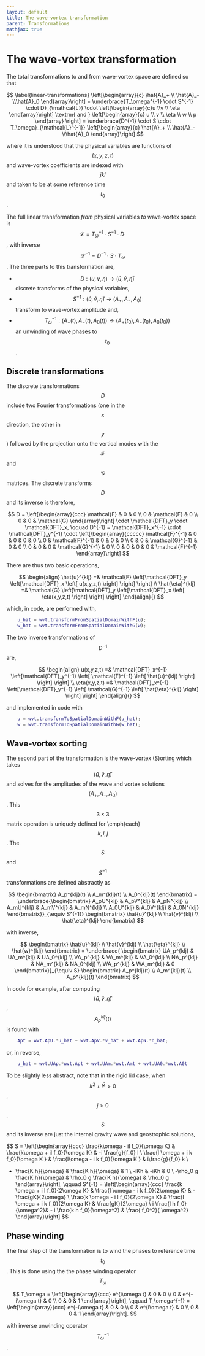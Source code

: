 ```yaml
---
layout: default
title: The wave-vortex transformation
parent: Transformations
mathjax: true
---
```


#  The wave-vortex transformation

The total transformations to and from wave-vortex space are defined so that

$$
\label{linear-transformations}
\left[\begin{array}{c} \hat{A}_+  \\  \hat{A}_-  \\\hat{A}_0 \end{array}\right]
 = \underbrace{T_\omega^{-1} \cdot S^{-1} \cdot D}_{\mathcal{L}} \cdot 
\left[\begin{array}{c}u \\v \\ \eta \end{array}\right]
\textrm{ and }
\left[\begin{array}{c}
u \\
v \\
\eta \\
w \\
p
\end{array} \right] = \underbrace{D^{-1} \cdot S \cdot T_\omega}_{\mathcal{L}^{-1}}
\left[\begin{array}{c} \hat{A}_+  \\  \hat{A}_-  \\\hat{A}_0 \end{array}\right]
$$

where it is understood that the physical variables are functions of $$(x,y,z,t)$$ and wave-vortex coefficients are indexed with $$jkl$$ and taken to be at some reference time $$t_0$$.

The full linear transformation *from* physical variables *to* wave-vortex space is $$\mathcal{L} = T_\omega^{-1} \cdot S^{-1} \cdot D\cdot$$, with inverse $$\mathcal{L}^{-1} = D^{-1} \cdot S \cdot T_\omega$$. The three parts to this transformation are,


+ $$D : (u,v,\eta) \to (\hat{u},\hat{v},\hat{\eta})$$ discrete transforms of the physical variables,
+ $$S^{-1} : (\hat{u},\hat{v},\hat{\eta}) \to (A_+,A_-,A_0)$$ transform to wave-vortex amplitude and,
+ $$T_\omega^{-1} : \left(A_+(t),A_-(t),A_0(t)\right) \to \left(A_+(t_0),A_-(t_0),A_0(t_0)\right)$$ an unwinding of wave phases to $$t_0$$.

## Discrete transformations

The discrete transformations $$D$$ include two Fourier transformations (one in the $$x$$ direction, the other in $$y$$) followed by the projection onto the vertical modes with the $$\mathcal{F}$$ and $$\mathcal{G}$$ matrices. The discrete transforms $$D$$ and its inverse is therefore,

$$
D = 
 \left[\begin{array}{ccc}
 \mathcal{F}  & 0 & 0 \\
 0 & \mathcal{F}  & 0 \\
 0 & 0 & \mathcal{G} 
 \end{array}\right] \cdot \mathcal{DFT}_y \cdot \mathcal{DFT}_x, \qquad
D^{-1} = 
    \mathcal{DFT}_x^{-1} \cdot \mathcal{DFT}_y^{-1} \cdot 
    \left[\begin{array}{ccccc}
    \mathcal{F}^{-1} & 0 & 0 & 0 & 0 \\
    0 & \mathcal{F}^{-1}  & 0 & 0 & 0 \\
    0 & 0 & \mathcal{G}^{-1}  & 0 & 0 \\
    0 & 0 & 0 & \mathcal{G}^{-1}  & 0 \\
    0 & 0 & 0 & 0 & \mathcal{F}^{-1}
    \end{array}\right]
$$

There are thus two basic operations,

$$
\begin{align}
    \hat{u}^{klj} =& \mathcal{F} \left[\mathcal{DFT}_y \left[\mathcal{DFT}_x \left[ u(x,y,z,t) \right] \right] \right] \\
    \hat{\eta}^{klj} =& \mathcal{G} \left[\mathcal{DFT}_y \left[\mathcal{DFT}_x \left[ \eta(x,y,z,t) \right] \right] \right]
\end{align}{}
$$

which, in code, are performed with,

```matlab
    u_hat = wvt.transformFromSpatialDomainWithF(u);
    w_hat = wvt.transformFromSpatialDomainWithG(w);
```

The two inverse transformations of $$D^{-1}$$ are,

$$
\begin{align}
    u(x,y,z,t) =&  \mathcal{DFT}_x^{-1} \left[\mathcal{DFT}_y^{-1} \left[ \mathcal{F}^{-1} \left[ \hat{u}^{klj} \right] \right] \right] \\
    \eta(x,y,z,t) =&  \mathcal{DFT}_x^{-1} \left[\mathcal{DFT}_y^{-1} \left[ \mathcal{G}^{-1} \left[ \hat{\eta}^{klj} \right] \right] \right]
\end{align}{}
$$

and implemented in code with

```matlab
    u = wvt.transformToSpatialDomainWithF(u_hat);
    w = wvt.transformToSpatialDomainWithG(w_hat);
```

## Wave-vortex sorting

The second part of the transformation is the wave-vortex (S)orting which takes $$(\hat{u},\hat{v},\hat{\eta})$$ and solves for the amplitudes of the wave and vortex solutions $$(A_+,A_-,A_0)$$. This $$3 \times 3$$ matrix operation is uniquely defined for \emph{each} $$k,l,j$$. The $$S$$ and $$S^{-1}$$ transformations are defined abstractly as

$$
    \begin{bmatrix}
    A_p^{klj}(t) \\
    A_m^{klj}(t) \\
    A_0^{klj}(t)
    \end{bmatrix} =
    \underbrace{\begin{bmatrix}
    A_pU^{klj} & A_pV^{klj} & A_pN^{klj} \\
    A_mU^{klj} & A_mV^{klj} & A_mN^{klj} \\
    A_0U^{klj} & A_0V^{klj} & A_0N^{klj} 
    \end{bmatrix}}_{\equiv S^{-1}}
    \begin{bmatrix}
    \hat{u}^{klj} \\
    \hat{v}^{klj} \\
    \hat{\eta}^{klj}
    \end{bmatrix}
$$

with inverse,

$$
    \begin{bmatrix}
    \hat{u}^{klj} \\
    \hat{v}^{klj} \\
    \hat{\eta}^{klj} \\
    \hat{w}^{klj}
    \end{bmatrix} =
    \underbrace{
    \begin{bmatrix}
    UA_p^{klj} & UA_m^{klj} & UA_0^{klj} \\
    VA_p^{klj} & VA_m^{klj} & VA_0^{klj} \\
    NA_p^{klj} & NA_m^{klj} & NA_0^{klj} \\
    WA_p^{klj} & WA_m^{klj} & 0
    \end{bmatrix}}_{\equiv S}
    \begin{bmatrix}
    A_p^{klj}(t) \\
    A_m^{klj}(t) \\
    A_p^{klj}(t)
    \end{bmatrix}
$$

In code for example, after computing $$(\hat{u},\hat{v},\hat{\eta})$$, $$A_p^{klj}(t)$$ is found with
```matlab
    Apt = wvt.ApU.*u_hat + wvt.ApV.*v_hat + wvt.ApN.*n_hat;
```
or, in reverse, 
```matlab
    u_hat = wvt.UAp.*wvt.Apt + wvt.UAm.*wvt.Amt + wvt.UA0.*wvt.A0t
```

To be slightly less abstract, note that in the rigid lid case, when $$k^2+l^2>0$$, $$j>0$$, $$S$$ and its inverse are just the internal gravity wave and geostrophic solutions,

$$
S = 
\left[\begin{array}{ccc} \frac{k\omega - il f_0}{\omega K} & \frac{k\omega + il f_0}{\omega K} & -i \frac{g}{f_0} l \\
\frac{l \omega + i k f_0}{\omega K } & \frac{l\omega - i k f_0}{\omega K } & i\frac{g}{f_0} k  \\
- \frac{K h}{\omega} &  \frac{K h}{\omega} & 1 \\
-iKh & -iKh & 0 \\
-\rho_0 g \frac{K h}{\omega} & \rho_0 g \frac{K h}{\omega} & \rho_0 g
\end{array}\right], \qquad
S^{-1} = \left[\begin{array}{ccc}
 \frac{k \omega + i l f_0}{2\omega K} & \frac{l \omega - i k f_0}{2\omega K} & - \frac{gK}{2\omega} \\
  \frac{k \omega - i l f_0}{2\omega K} & \frac{l \omega + i k f_0}{2\omega K} &  \frac{gK}{2\omega} \\
  i \frac{l h f_0}{\omega^2}& - i \frac{k h f_0}{\omega^2} &  \frac{ f_0^2}{ \omega^2}
\end{array}\right]
$$

## Phase winding

The final step of the transformation is to wind the phases to reference time $$t_0$$. This is done using the the phase winding operator $$T_\omega$$

$$
    T_\omega = 
    \left[\begin{array}{ccc}
    e^{i\omega t} & 0 & 0 \\
    0 & e^{-i\omega t} & 0 \\
    0 & 0 & 1
    \end{array}\right], \qquad
    T_\omega^{-1} = 
    \left[\begin{array}{ccc}
    e^{-i\omega t} & 0 & 0 \\
    0 & e^{i\omega t} & 0 \\
    0 & 0 & 1
    \end{array}\right].
$$

with inverse unwinding operator $$T_\omega^{-1}$$.
